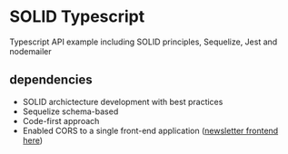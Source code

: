 # SOLID Typescript
Typescript API example including SOLID principles, Sequelize, Jest and nodemailer

## dependencies
- SOLID archictecture development with best practices
- Sequelize schema-based
- Code-first approach
- Enabled CORS to a single front-end application (<a href="https://github.com/gabtonete/frontend-newsletter-nextjs">newsletter frontend here</a>)
